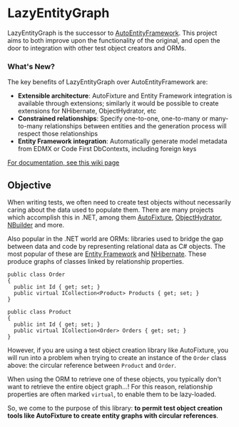 # LazyEntityGraph
LazyEntityGraph is the successor to [AutoEntityFramework](//github.com/alexfoxgill/AutoFixture.AutoEntityFramework). This project aims to both improve upon the functionality of the original, and open the door to integration with other test object creators and ORMs.

### What's New?
The key benefits of LazyEntityGraph over AutoEntityFramework are:

- **Extensible architecture**: AutoFixture and Entity Framework integration is available through extensions; similarly it would be possible to create extensions for NHibernate, ObjectHydrator, etc
- **Constrained relationships**: Specify one-to-one, one-to-many or many-to-many relationships between entities and the generation process will respect those relationships
- **Entity Framework integration**: Automatically generate model metadata from EDMX or Code First DbContexts, including foreign keys

[For documentation, see this wiki page](//github.com/dbroudy/LazyEntityGraph/wiki)

## Objective
When writing tests, we often need to create test objects without necessarily caring about the data used to populate them. There are many projects which accomplish this in .NET, among them [AutoFixture](https://github.com/AutoFixture/AutoFixture), [ObjectHydrator](https://github.com/PrintsCharming/ObjectHydrator), [NBuilder](https://github.com/garethdown44/nbuilder) and more.

Also popular in the .NET world are ORMs: libraries used to bridge the gap between data and code by representing relational data as C# objects. The most popular of these are [Entity Framework](https://docs.microsoft.com/en-us/ef/) and [NHibernate](https://github.com/nhibernate/nhibernate-core). These produce graphs of classes linked by relationship properties. 

```CSharp
public class Order
{
  public int Id { get; set; }
  public virtual ICollection<Product> Products { get; set; }
}

public class Product
{
  public int Id { get; set; }
  public virtual ICollection<Order> Orders { get; set; }
}
```

However, if you are using a test object creation library like AutoFixture, you will run into a problem when trying to create an instance of the `Order` class above: the circular reference between `Product` and `Order`. 

When using the ORM to retrieve one of these objects, you typically don't want to retrieve the entire object graph...! For this reason, relationship properties are often marked `virtual`, to enable them to be lazy-loaded.

So, we come to the purpose of this library: **to permit test object creation tools like AutoFixture to create entity graphs with circular references**.
